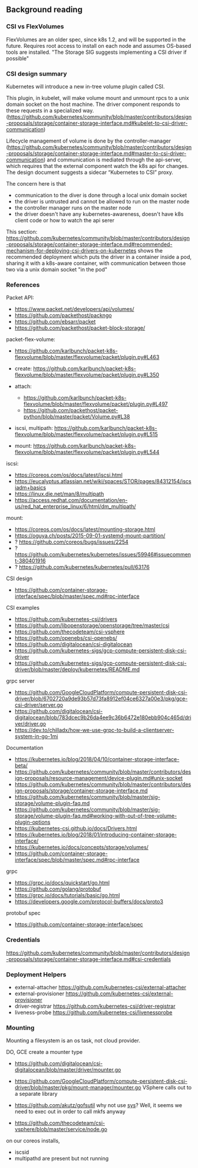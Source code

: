 ## Background reading


### CSI vs FlexVolumes

FlexVolumes are an older spec, since k8s 1.2, and will be supported in the future.  Requires root access to install on each node and assumes OS-based tools are installed. "The Storage SIG suggests implementing a CSI driver if possible"

### CSI design summary

Kubernetes will introduce a new in-tree volume plugin called CSI.

This plugin, in kubelet, will make volume mount and unmount rpcs to a unix domain socket on the host machine. The driver component responds to these requests in a specialized way. (https://github.com/kubernetes/community/blob/master/contributors/design-proposals/storage/container-storage-interface.md#kubelet-to-csi-driver-communication)


Lifecycle management of volume is done by the controller-manager (https://github.com/kubernetes/community/blob/master/contributors/design-proposals/storage/container-storage-interface.md#master-to-csi-driver-communication) and communication is mediated through the api-server, which requires that the external component watch the k8s api for changes. The design document suggests a sidecar “Kubernetes to CSI” proxy.

The concern here is that
  - communication to the diver is done through a local unix domain socket
  - the driver is untrusted and cannot be allowed to run on the master node
  - the controller manager runs on the master node
  - the driver doesn't have any kubernetes-awareness, doesn't have k8s client code or how to watch the api serer

This section: https://github.com/kubernetes/community/blob/master/contributors/design-proposals/storage/container-storage-interface.md#recommended-mechanism-for-deploying-csi-drivers-on-kubernetes
shows the recommended deployment which puts the driver in a container inside a pod, sharing it with a k8s-aware container, with communication between those two via a unix domain socket "in the pod"



### References

Packet API:
  *  https://www.packet.net/developers/api/volumes/
  *  https://github.com/packethost/packngo
  *  https://github.com/ebsarr/packet
  *  https://github.com/packethost/packet-block-storage/


packet-flex-volume:
  *  https://github.com/karlbunch/packet-k8s-flexvolume/blob/master/flexvolume/packet/plugin.py#L463

  *  create: https://github.com/karlbunch/packet-k8s-flexvolume/blob/master/flexvolume/packet/plugin.py#L350
  *  attach:
      *  https://github.com/karlbunch/packet-k8s-flexvolume/blob/master/flexvolume/packet/plugin.py#L497
      *  https://github.com/packethost/packet-python/blob/master/packet/Volume.py#L38
  *  iscsi, multipath: https://github.com/karlbunch/packet-k8s-flexvolume/blob/master/flexvolume/packet/plugin.py#L515
  *  mount: https://github.com/karlbunch/packet-k8s-flexvolume/blob/master/flexvolume/packet/plugin.py#L544

iscsi:
 *   https://coreos.com/os/docs/latest/iscsi.html
 *   https://eucalyptus.atlassian.net/wiki/spaces/STOR/pages/84312154/iscsiadm+basics
 *   https://linux.die.net/man/8/multipath
 *   https://access.redhat.com/documentation/en-us/red_hat_enterprise_linux/6/html/dm_multipath/

mount:
  *   https://coreos.com/os/docs/latest/mounting-storage.html
  *   https://oguya.ch/posts/2015-09-01-systemd-mount-partition/
  *  ? https://github.com/coreos/bugs/issues/2254
  *  ? https://github.com/kubernetes/kubernetes/issues/59946#issuecomment-380401916
  *  ? https://github.com/kubernetes/kubernetes/pull/63176

CSI design
  *  https://github.com/container-storage-interface/spec/blob/master/spec.md#rpc-interface

CSI examples
  *  https://github.com/kubernetes-csi/drivers
  *  https://github.com/libopenstorage/openstorage/tree/master/csi
  *  https://github.com/thecodeteam/csi-vsphere
  *  https://github.com/openebs/csi-openebs/
  *  https://github.com/digitalocean/csi-digitalocean
  *  https://github.com/kubernetes-sigs/gcp-compute-persistent-disk-csi-driver
  *  https://github.com/kubernetes-sigs/gcp-compute-persistent-disk-csi-driver/blob/master/deploy/kubernetes/README.md

grpc server

  *    https://github.com/GoogleCloudPlatform/compute-persistent-disk-csi-driver/blob/6702720a9de93b57d73fa8912ef04ce6327a00e3/pkg/gce-csi-driver/server.go
  *  https://github.com/digitalocean/csi-digitalocean/blob/783dcec9b26da4ee9c36b6472e180ebb904c465d/driver/driver.go
  *  https://dev.to/chilladx/how-we-use-grpc-to-build-a-clientserver-system-in-go-1mi


Documentation
  *  https://kubernetes.io/blog/2018/04/10/container-storage-interface-beta/
  *  https://github.com/kubernetes/community/blob/master/contributors/design-proposals/resource-management/device-plugin.md#unix-socket
  *  https://github.com/kubernetes/community/blob/master/contributors/design-proposals/storage/container-storage-interface.md
  *  https://github.com/kubernetes/community/blob/master/sig-storage/volume-plugin-faq.md
  *  https://github.com/kubernetes/community/blob/master/sig-storage/volume-plugin-faq.md#working-with-out-of-tree-volume-plugin-options
  *  https://kubernetes-csi.github.io/docs/Drivers.html
  *  https://kubernetes.io/blog/2018/01/introducing-container-storage-interface/
  *  https://kubernetes.io/docs/concepts/storage/volumes/
  *  https://github.com/container-storage-interface/spec/blob/master/spec.md#rpc-interface

grpc
   * https://grpc.io/docs/quickstart/go.html
   * https://github.com/golang/protobuf
   * https://grpc.io/docs/tutorials/basic/go.html
   * https://developers.google.com/protocol-buffers/docs/proto3


protobuf spec
  *  https://github.com/container-storage-interface/spec


### Credentials

https://github.com/kubernetes/community/blob/master/contributors/design-proposals/storage/container-storage-interface.md#csi-credentials


### Deployment Helpers

  * external-attacher https://github.com/kubernetes-csi/external-attacher
  * external-provisioner https://github.com/kubernetes-csi/external-provisioner
  * driver-registrar https://github.com/kubernetes-csi/driver-registrar
  * liveness-probe https://github.com/kubernetes-csi/livenessprobe

### Mounting

Mounting a filesystem is an os task, not cloud provider.

DO, GCE create a mounter type
 *   https://github.com/digitalocean/csi-digitalocean/blob/master/driver/mounter.go
 *   https://github.com/GoogleCloudPlatform/compute-persistent-disk-csi-driver/blob/master/pkg/mount-manager/mounter.go
VSphere calls out to a separate library
 *   https://github.com/akutz/gofsutil
why not use [sys](https://godoc.org/golang.org/x/sys/unix#Mount)? Well, it seems we need to exec out in order to call mkfs anyway

  * https://github.com/thecodeteam/csi-vsphere/blob/master/service/node.go


on our coreos installs,
 *   iscsid
 *   multipathd
are present but not running

